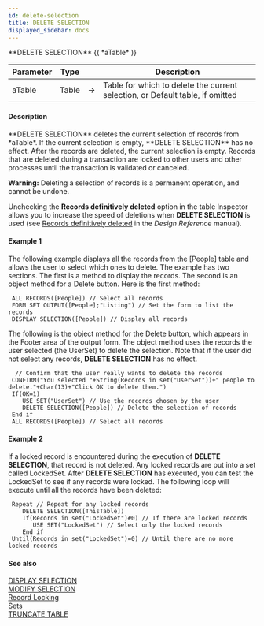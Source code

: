 ```yaml
---
id: delete-selection
title: DELETE SELECTION
displayed_sidebar: docs
---
```


<!--REF #_command_.DELETE SELECTION.Syntax-->**DELETE SELECTION** {( *aTable* )}<!-- END REF-->
<!--REF #_command_.DELETE SELECTION.Params-->
| Parameter | Type |  | Description |
| --- | --- | --- | --- |
| aTable | Table | -> | Table for which to delete the current selection, or Default table, if omitted |

<!-- END REF-->

#### Description 

<!--REF #_command_.DELETE SELECTION.Summary-->**DELETE SELECTION** deletes the current selection of records from *aTable*.<!-- END REF--> If the current selection is empty, **DELETE SELECTION** has no effect. After the records are deleted, the current selection is empty. Records that are deleted during a transaction are locked to other users and other processes until the transaction is validated or canceled.

**Warning:** Deleting a selection of records is a permanent operation, and cannot be undone.

Unchecking the **Records definitively deleted** option in the table Inspector allows you to increase the speed of deletions when **DELETE SELECTION** is used (see [Records definitively deleted](/4Dv20R6/4D/20-R6/Table-properties.300-7003400.en.html#107236) in the *Design Reference* manual).

#### Example 1 

The following example displays all the records from the \[People\] table and allows the user to select which ones to delete. The example has two sections. The first is a method to display the records. The second is an object method for a Delete button. Here is the first method:   

```4d
 ALL RECORDS([People]) // Select all records
 FORM SET OUTPUT([People];"Listing") // Set the form to list the records
 DISPLAY SELECTION([People]) // Display all records
```

The following is the object method for the Delete button, which appears in the Footer area of the output form. The object method uses the records the user selected (the UserSet) to delete the selection. Note that if the user did not select any records, **DELETE SELECTION** has no effect.

```4d
  // Confirm that the user really wants to delete the records
 CONFIRM("You selected "+String(Records in set("UserSet"))+" people to delete."+Char(13)+"Click OK to delete them.")
 If(OK=1)
    USE SET("UserSet") // Use the records chosen by the user
    DELETE SELECTION([People]) // Delete the selection of records
 End if
 ALL RECORDS([People]) // Select all records
```

#### Example 2 

If a locked record is encountered during the execution of **DELETE SELECTION**, that record is not deleted. Any locked records are put into a set called LockedSet. After **DELETE SELECTION** has executed, you can test the LockedSet to see if any records were locked. The following loop will execute until all the records have been deleted:

```4d
 Repeat // Repeat for any locked records
    DELETE SELECTION([ThisTable])
    If(Records in set("LockedSet")#0) // If there are locked records
       USE SET("LockedSet") // Select only the locked records
    End if
 Until(Records in set("LockedSet")=0) // Until there are no more locked records
```

#### See also 

[DISPLAY SELECTION](display-selection.md)  
[MODIFY SELECTION](modify-selection.md)  
[Record Locking](../../4D/20-R6/Record-Locking.300-6958117.en.html)  
[Sets](../../4D/20-R6/Sets.300-6959005.en.html)  
[TRUNCATE TABLE](truncate-table.md)  